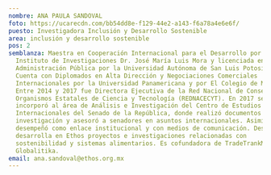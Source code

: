 ```yaml
---
nombre: ANA PAULA SANDOVAL
foto: https://ucarecdn.com/bb54dd8e-f129-44e2-a143-f6a78a4e6e6f/
puesto: Investigadora Inclusión y Desarrollo Sostenible
area: inclusión y desarrollo sostenible
pos: 2
semblanza: Maestra en Cooperación Internacional para el Desarrollo por el
  Instituto de Investigaciones Dr. José María Luis Mora y licenciada en
  Administración Pública por la Universidad Autónoma de San Luis Potosí (UASLP).
  Cuenta con Diplomados en Alta Dirección y Negociaciones Comerciales
  Internacionales por la Universidad Panamericana y por El Colegio de México.
  Entre 2014 y 2017 fue Directora Ejecutiva de la Red Nacional de Consejos y
  Organismos Estatales de Ciencia y Tecnología (REDNACECYT). En 2017 se
  incorporó al área de Análisis e Investigación del Centro de Estudios
  Internacionales del Senado de la República, donde realizó documentos de
  investigación y asesoró a senadores en asuntos internacionales. Asimismo, se
  desempeñó como enlace institucional y con medios de comunicación. Desde 2018
  desarrolla en Ethos proyectos e investigaciones relacionadas con
  sostenibilidad y sistemas alimentarios. Es cofundadora de TradeTrankMx y de
  Globalitika.
email: ana.sandoval@ethos.org.mx
---
```

